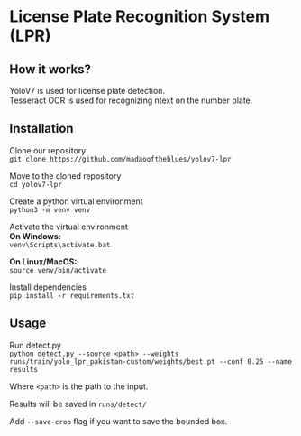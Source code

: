 # License Plate Recognition System (LPR)

## How it works?
YoloV7 is used for license plate detection.    
Tesseract OCR is used for recognizing ntext on the number plate.    

## Installation
Clone our repository   
`git clone https://github.com/madaooftheblues/yolov7-lpr`    
  
Move to the cloned repository       
`cd yolov7-lpr`       

Create a python virtual environment     
`python3 -m venv venv`        

Activate the virtual environment   
**On Windows:**  
`venv\Scripts\activate.bat`    

**On Linux/MacOS:**    
`source venv/bin/activate`    

Install dependencies    
`pip install -r requirements.txt`     

## Usage
Run detect.py    
`python detect.py --source <path> --weights runs/train/yolo_lpr_pakistan-custom/weights/best.pt --conf 0.25 --name results`      

Where `<path>` is the path to the input.    

Results will be saved in `runs/detect/`         

Add `--save-crop` flag if you want to save the bounded box.      
